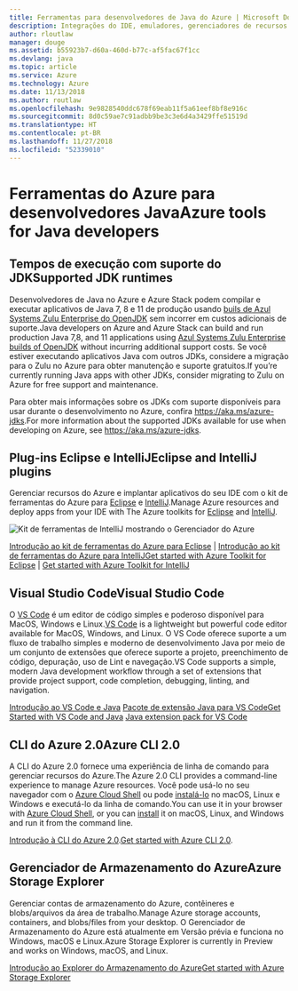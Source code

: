 ```yaml
---
title: Ferramentas para desenvolvedores de Java do Azure | Microsoft Docs
description: Integrações do IDE, emuladores, gerenciadores de recursos e interfaces de linha de comando para desenvolvedores de Java trabalhando no Azure.
author: rloutlaw
manager: douge
ms.assetid: b55923b7-d60a-460d-b77c-af5fac67f1cc
ms.devlang: java
ms.topic: article
ms.service: Azure
ms.technology: Azure
ms.date: 11/13/2018
ms.author: routlaw
ms.openlocfilehash: 9e9828540ddc678f69eab11f5a61eef8bf8e916c
ms.sourcegitcommit: 8d0c59ae7c91adbb9be3c3e6d4a3429ffe51519d
ms.translationtype: HT
ms.contentlocale: pt-BR
ms.lasthandoff: 11/27/2018
ms.locfileid: "52339010"
---
```

# <a name="azure-tools-for-java-developers"></a><span data-ttu-id="84c12-103">Ferramentas do Azure para desenvolvedores Java</span><span class="sxs-lookup"><span data-stu-id="84c12-103">Azure tools for Java developers</span></span>

## <a name="supported-jdk-runtimes"></a><span data-ttu-id="84c12-104">Tempos de execução com suporte do JDK</span><span class="sxs-lookup"><span data-stu-id="84c12-104">Supported JDK runtimes</span></span>

<span data-ttu-id="84c12-105">Desenvolvedores de Java no Azure e Azure Stack podem compilar e executar aplicativos de Java 7, 8 e 11 de produção usando [buils de Azul Systems Zulu Enterprise do OpenJDK](https://www.azul.com/downloads/azure-only/zulu/) sem incorrer em custos adicionais de suporte.</span><span class="sxs-lookup"><span data-stu-id="84c12-105">Java developers on Azure and Azure Stack can build and run production Java 7,8, and 11 applications using [Azul Systems Zulu Enterprise builds of OpenJDK](https://www.azul.com/downloads/azure-only/zulu/) without incurring additional support costs.</span></span> <span data-ttu-id="84c12-106">Se você estiver executando aplicativos Java com outros JDKs, considere a migração para o Zulu no Azure para obter manutenção e suporte gratuitos.</span><span class="sxs-lookup"><span data-stu-id="84c12-106">If you’re currently running Java apps with other JDKs, consider migrating to Zulu on Azure for free support and maintenance.</span></span> 

<span data-ttu-id="84c12-107">Para obter mais informações sobre os JDKs com suporte disponíveis para usar durante o desenvolvimento no Azure, confira <https://aka.ms/azure-jdks>.</span><span class="sxs-lookup"><span data-stu-id="84c12-107">For more information about the supported JDKs available for use when developing on Azure, see <https://aka.ms/azure-jdks>.</span></span>

## <a name="eclipse-and-intellij-plugins"></a><span data-ttu-id="84c12-108">Plug-ins Eclipse e IntelliJ</span><span class="sxs-lookup"><span data-stu-id="84c12-108">Eclipse and IntelliJ plugins</span></span>

<span data-ttu-id="84c12-109">Gerenciar recursos do Azure e implantar aplicativos do seu IDE com o kit de ferramentas do Azure para [Eclipse](eclipse/azure-toolkit-for-eclipse.md) e [IntelliJ](intellij/azure-toolkit-for-intellij.md).</span><span class="sxs-lookup"><span data-stu-id="84c12-109">Manage Azure resources and deploy apps from your IDE with The Azure toolkits for [Eclipse](eclipse/azure-toolkit-for-eclipse.md) and [IntelliJ](intellij/azure-toolkit-for-intellij.md).</span></span>   

![Kit de ferramentas de IntelliJ mostrando o Gerenciador do Azure](media/intelliJ-azure-explorer.png)

<span data-ttu-id="84c12-111">[Introdução ao kit de ferramentas do Azure para Eclipse](https://docs.microsoft.com/azure/app-service-web/app-service-web-eclipse-create-hello-world-web-app) | [Introdução ao kit de ferramentas do Azure para IntelliJ](https://docs.microsoft.com/azure/app-service-web/app-service-web-intellij-create-hello-world-web-app)</span><span class="sxs-lookup"><span data-stu-id="84c12-111">[Get started with Azure Toolkit for Eclipse](https://docs.microsoft.com/azure/app-service-web/app-service-web-eclipse-create-hello-world-web-app) | [Get started with Azure Toolkit for IntelliJ](https://docs.microsoft.com/azure/app-service-web/app-service-web-intellij-create-hello-world-web-app)</span></span> 

## <a name="visual-studio-code"></a><span data-ttu-id="84c12-112">Visual Studio Code</span><span class="sxs-lookup"><span data-stu-id="84c12-112">Visual Studio Code</span></span>

<span data-ttu-id="84c12-113">O [VS Code](https://code.visualstudio.com/) é um editor de código simples e poderoso disponível para MacOS, Windows e Linux.</span><span class="sxs-lookup"><span data-stu-id="84c12-113">[VS Code](https://code.visualstudio.com/) is a lightweight but powerful code editor available for MacOS, Windows, and Linux.</span></span> <span data-ttu-id="84c12-114">O VS Code oferece suporte a um fluxo de trabalho simples e moderno de desenvolvimento Java por meio de um conjunto de extensões que oferece suporte a projeto, preenchimento de código, depuração, uso de Lint e navegação.</span><span class="sxs-lookup"><span data-stu-id="84c12-114">VS Code supports a simple, modern Java development workflow through a set of extensions that provide project support, code completion, debugging, linting, and navigation.</span></span>

<span data-ttu-id="84c12-115">[Introdução ao VS Code e Java](https://code.visualstudio.com/docs/java)
[Pacote de extensão Java para VS Code](https://code.visualstudio.com/docs/java/extensions)</span><span class="sxs-lookup"><span data-stu-id="84c12-115">[Get Started with VS Code and Java](https://code.visualstudio.com/docs/java)
[Java extension pack for VS Code](https://code.visualstudio.com/docs/java/extensions)</span></span>  

## <a name="azure-cli-20"></a><span data-ttu-id="84c12-116">CLI do Azure 2.0</span><span class="sxs-lookup"><span data-stu-id="84c12-116">Azure CLI 2.0</span></span>

<span data-ttu-id="84c12-117">A CLI do Azure 2.0 fornece uma experiência de linha de comando para gerenciar recursos do Azure.</span><span class="sxs-lookup"><span data-stu-id="84c12-117">The Azure 2.0 CLI provides a command-line experience to manage Azure resources.</span></span> <span data-ttu-id="84c12-118">Você pode usá-lo no seu navegador com o [Azure Cloud Shell](https://docs.microsoft.com/azure/cloud-shell/overview) ou pode [instalá-lo](https://docs.microsoft.com/cli/azure/install-azure-cli) no macOS, Linux e Windows e executá-lo da linha de comando.</span><span class="sxs-lookup"><span data-stu-id="84c12-118">You can use it in your browser with [Azure Cloud Shell](https://docs.microsoft.com/azure/cloud-shell/overview), or you can [install](https://docs.microsoft.com/cli/azure/install-azure-cli) it on macOS, Linux, and Windows and run it from the command line.</span></span>

<span data-ttu-id="84c12-119">[Introdução à CLI do Azure 2.0](https://docs.microsoft.com/cli/azure/get-started-with-azure-cli).</span><span class="sxs-lookup"><span data-stu-id="84c12-119">[Get started with Azure CLI 2.0](https://docs.microsoft.com/cli/azure/get-started-with-azure-cli).</span></span>

## <a name="azure-storage-explorer"></a><span data-ttu-id="84c12-120">Gerenciador de Armazenamento do Azure</span><span class="sxs-lookup"><span data-stu-id="84c12-120">Azure Storage Explorer</span></span> 

<span data-ttu-id="84c12-121">Gerenciar contas de armazenamento do Azure, contêineres e blobs/arquivos da área de trabalho.</span><span class="sxs-lookup"><span data-stu-id="84c12-121">Manage Azure storage accounts, containers, and blobs/files from your desktop.</span></span> <span data-ttu-id="84c12-122">O Gerenciador de Armazenamento do Azure está atualmente em Versão prévia e funciona no Windows, macOS e Linux.</span><span class="sxs-lookup"><span data-stu-id="84c12-122">Azure Storage Explorer is currently in Preview and works on Windows, macOS, and Linux.</span></span>

[<span data-ttu-id="84c12-123">Introdução ao Explorer do Armazenamento do Azure</span><span class="sxs-lookup"><span data-stu-id="84c12-123">Get started with Azure Storage Explorer</span></span>](https://docs.microsoft.com/azure/vs-azure-tools-storage-manage-with-storage-explorer)
